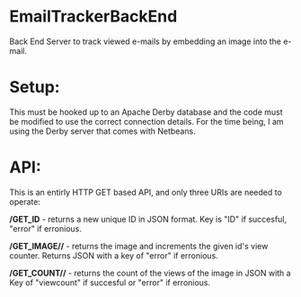 EmailTrackerBackEnd
===================

Back End Server to track viewed e-mails by embedding an image into the e-mail.

Setup:
===================
This must be hooked up to an Apache Derby database and the code must be modified to use the correct connection details. For the time being, I am using the Derby server that comes with Netbeans.

API:
===================
This is an entirly HTTP GET based API, and only three URIs are needed to operate:

<b>/GET_ID</b> - returns a new unique ID in JSON format. Key is "ID" if succesful, "error" if erronious.

<b>/GET_IMAGE//<id></b> - returns the image and increments the given id's view counter. Returns JSON with a key of "error" if erronious.

<b>/GET_COUNT//<id></b>  - returns the count of the views of the image in JSON with a Key of "viewcount" if succesful or "error" if erronious.
